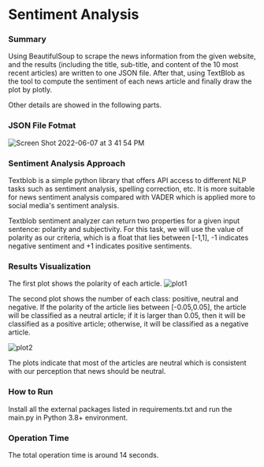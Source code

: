 # Sentiment Analysis

### Summary ###
Using BeautifulSoup to scrape the news information from the given website, and the results (including the title, sub-title, and content of the 10 most recent articles) are written to one JSON file. After that, using TextBlob as the tool to compute the sentiment of each news article and finally draw the plot by plotly.

Other details are showed in the following parts.

### JSON File Fotmat ###
![Screen Shot 2022-06-07 at 3 41 54 PM](https://user-images.githubusercontent.com/46780987/172495210-02b12adc-9834-4841-85f5-9072ec20b09f.png)

### Sentiment Analysis Approach ###
Textblob is a simple python library that offers API access to different NLP tasks such as sentiment analysis, spelling correction, etc. It is more suitable for news sentiment analysis compared with VADER which is applied more to social media's sentiment analysis.

Textblob sentiment analyzer can return two properties for a given input sentence: polarity and subjectivity. For this task, we will use the value of polarity as our criteria, which is a float that lies between [-1,1], -1 indicates negative sentiment and +1 indicates positive sentiments. 

### Results Visualization ###
The first plot shows the polarity of each article.
![plot1](https://user-images.githubusercontent.com/46780987/172498692-fb68aeb5-067f-4c04-8100-fa0a44ffbc22.png)

The second plot shows the number of each class: positive, neutral and negative. If the polarity of the article lies between [-0.05,0.05], the article will be classified as a neutral article; if it is larger than 0.05, then it will be classified as a positive article; otherwise, it will be classified as a negative article.

![plot2](https://user-images.githubusercontent.com/46780987/172524018-3c81f13a-9c3e-4c72-99ed-78dfdd6c5ae4.png)

The plots indicate that most of the articles are neutral which is consistent with our perception that news should be neutral.

### How to Run ###
Install all the external packages listed in requirements.txt and run the main.py in Python 3.8+ environment.

### Operation Time ###
The total operation time is around 14 seconds.
